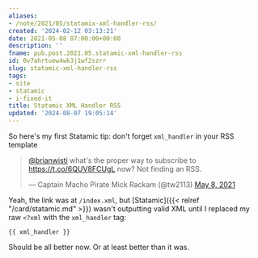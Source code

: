 ```yaml
---
aliases:
- /note/2021/05/statamix-xml-handler-rss/
created: '2024-02-12 03:13:21'
date: 2021-05-08 07:00:00+00:00
description: ''
fname: pub.post.2021.05.statamic-xml-handler-rss
id: 0v7ahrtuew4wk3j1wf2szrr
slug: statamic-xml-handler-rss
tags:
- site
- statamic
- i-fixed-it
title: Statamic XML Handler RSS
updated: '2024-08-07 19:05:14'
---
```


So here's my first Statamic tip: don't forget `xml_handler` in your RSS template

<blockquote class="twitter-tweet"><p lang="en" dir="ltr"><a href="https://twitter.com/brianwisti?ref_src=twsrc%5Etfw">@brianwisti</a> what&#39;s the proper way to subscribe to <a href="https://t.co/6QUV8FCUgL">https://t.co/6QUV8FCUgL</a> now? Not finding an RSS.</p>&mdash; Captain Macho Pirate Mick Rackam (@tw2113) <a href="https://twitter.com/tw2113/status/1390887717261561857?ref_src=twsrc%5Etfw">May 8, 2021</a></blockquote> <script async src="https://platform.twitter.com/widgets.js" charset="utf-8"></script>

Yeah, the link was at `/index.xml`, but [Statamic]({{< relref "/card/statamic.md" >}}) wasn't outputting valid XML until I replaced my raw `<?xml` with the `xml_handler` tag:

```antlers
{{ xml_handler }}
```

Should be all better now. Or at least better than it was.